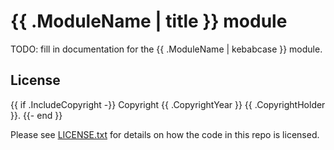 # {{ .ModuleName | title }} module

TODO: fill in documentation for the {{ .ModuleName | kebabcase }} module.

## License

{{ if .IncludeCopyright -}}
Copyright {{ .CopyrightYear }} {{ .CopyrightHolder }}.
{{- end }}

Please see [LICENSE.txt](LICENSE.txt) for details on how the code in this repo is licensed.
